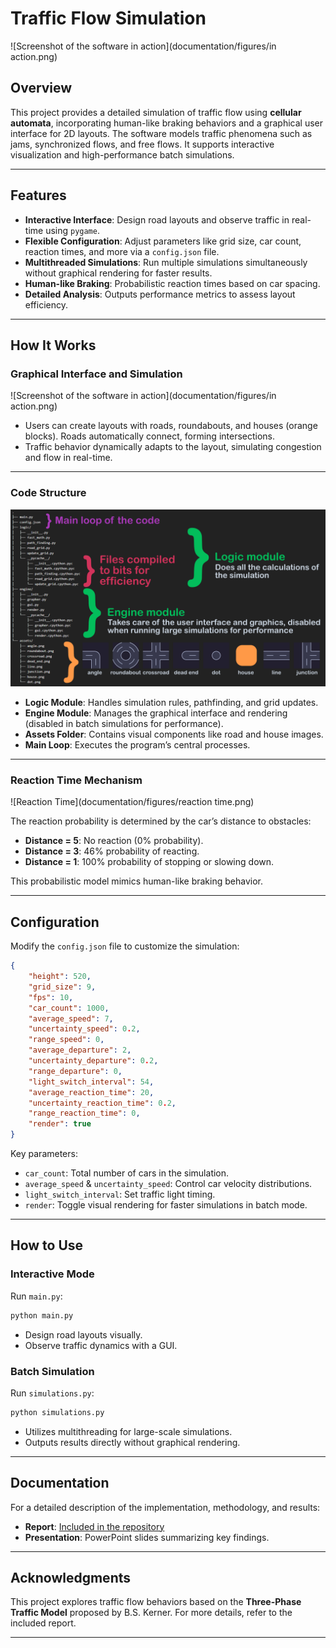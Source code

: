 # Traffic Flow Simulation

![Screenshot of the software in action](documentation/figures/in action.png)

## Overview

This project provides a detailed simulation of traffic flow using **cellular automata**, incorporating human-like braking behaviors and a graphical user interface for 2D layouts. The software models traffic phenomena such as jams, synchronized flows, and free flows. It supports interactive visualization and high-performance batch simulations.

---

## Features

- **Interactive Interface**: Design road layouts and observe traffic in real-time using `pygame`.
- **Flexible Configuration**: Adjust parameters like grid size, car count, reaction times, and more via a `config.json` file.
- **Multithreaded Simulations**: Run multiple simulations simultaneously without graphical rendering for faster results.
- **Human-like Braking**: Probabilistic reaction times based on car spacing.
- **Detailed Analysis**: Outputs performance metrics to assess layout efficiency.

---

## How It Works

### Graphical Interface and Simulation
![Screenshot of the software in action](documentation/figures/in action.png)

- Users can create layouts with roads, roundabouts, and houses (orange blocks). Roads automatically connect, forming intersections.
- Traffic behavior dynamically adapts to the layout, simulating congestion and flow in real-time.

---

### Code Structure
![Code Structure](documentation/figures/setup.png)

- **Logic Module**: Handles simulation rules, pathfinding, and grid updates.
- **Engine Module**: Manages the graphical interface and rendering (disabled in batch simulations for performance).
- **Assets Folder**: Contains visual components like road and house images.
- **Main Loop**: Executes the program’s central processes.

---

### Reaction Time Mechanism
![Reaction Time](documentation/figures/reaction time.png)

The reaction probability is determined by the car’s distance to obstacles:
- **Distance = 5**: No reaction (0% probability).
- **Distance = 3**: 46% probability of reacting.
- **Distance = 1**: 100% probability of stopping or slowing down.

This probabilistic model mimics human-like braking behavior.

---

## Configuration

Modify the `config.json` file to customize the simulation:
```json
{
    "height": 520,
    "grid_size": 9,
    "fps": 10,
    "car_count": 1000,
    "average_speed": 7,
    "uncertainty_speed": 0.2,
    "range_speed": 0,
    "average_departure": 2,
    "uncertainty_departure": 0.2,
    "range_departure": 0,
    "light_switch_interval": 54,
    "average_reaction_time": 20,
    "uncertainty_reaction_time": 0.2,
    "range_reaction_time": 0,
    "render": true
}
```
Key parameters:
- `car_count`: Total number of cars in the simulation.
- `average_speed` & `uncertainty_speed`: Control car velocity distributions.
- `light_switch_interval`: Set traffic light timing.
- `render`: Toggle visual rendering for faster simulations in batch mode.

---

## How to Use

### Interactive Mode
Run `main.py`:
```bash
python main.py
```
- Design road layouts visually.
- Observe traffic dynamics with a GUI.

### Batch Simulation
Run `simulations.py`:
```bash
python simulations.py
```
- Utilizes multithreading for large-scale simulations.
- Outputs results directly without graphical rendering.

---

## Documentation
For a detailed description of the implementation, methodology, and results:
- **Report**: [Included in the repository](documentation/report.pdf)
- **Presentation**: PowerPoint slides summarizing key findings.

---

## Acknowledgments
This project explores traffic flow behaviors based on the **Three-Phase Traffic Model** proposed by B.S. Kerner. For more details, refer to the included report.

---
